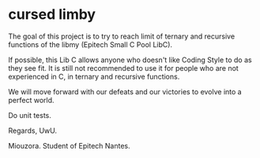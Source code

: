 # cursed limby

The goal of this project is to try to reach limit of ternary and recursive functions of the libmy (Epitech Small C Pool LibC).

If possible, this Lib C allows anyone who doesn't like Coding Style to do as they see fit. It is still not recommended to use it for people who are not experienced in C, in ternary and recursive functions.

We will move forward with our defeats and our victories to evolve into a perfect world.

Do unit tests.

Regards, UwU.

Miouzora. Student of Epitech Nantes.
